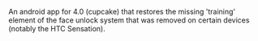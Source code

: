 An android app for 4.0 (cupcake) that restores the missing 'training' element of the face unlock system that was removed on certain devices (notably the HTC Sensation).